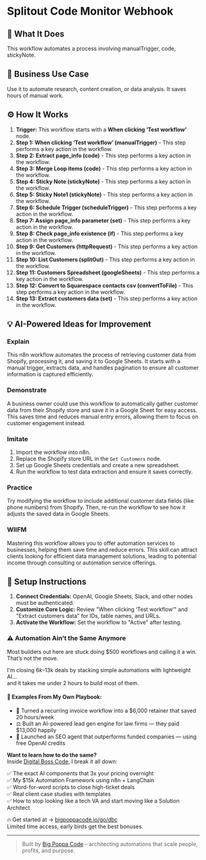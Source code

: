 # Splitout Code Monitor Webhook

## 🚀 What It Does
This workflow automates a process involving manualTrigger, code, stickyNote.

## 💼 Business Use Case
Use it to automate research, content creation, or data analysis. It saves hours of manual work.

## ⚙️ How It Works
1.  **Trigger:** This workflow starts with a **When clicking ‘Test workflow’** node.
2. **Step 1: When clicking ‘Test workflow’ (manualTrigger)** - This step performs a key action in the workflow.
3. **Step 2: Extract page_info  (code)** - This step performs a key action in the workflow.
4. **Step 3: Merge Loop items (code)** - This step performs a key action in the workflow.
5. **Step 4: Sticky Note (stickyNote)** - This step performs a key action in the workflow.
6. **Step 5: Sticky Note1 (stickyNote)** - This step performs a key action in the workflow.
7. **Step 6: Schedule Trigger (scheduleTrigger)** - This step performs a key action in the workflow.
8. **Step 7: Assign page_info parameter (set)** - This step performs a key action in the workflow.
9. **Step 8: Check page_info existence (if)** - This step performs a key action in the workflow.
10. **Step 9: Get Customers (httpRequest)** - This step performs a key action in the workflow.
11. **Step 10: List Customers (splitOut)** - This step performs a key action in the workflow.
12. **Step 11: Customers Spreadsheet (googleSheets)** - This step performs a key action in the workflow.
13. **Step 12: Convert to Squarespace contacts csv (convertToFile)** - This step performs a key action in the workflow.
14. **Step 13: Extract customers data (set)** - This step performs a key action in the workflow.

## 💡 AI-Powered Ideas for Improvement
### Explain
This n8n workflow automates the process of retrieving customer data from Shopify, processing it, and saving it to Google Sheets. It starts with a manual trigger, extracts data, and handles pagination to ensure all customer information is captured efficiently.

### Demonstrate
A business owner could use this workflow to automatically gather customer data from their Shopify store and save it in a Google Sheet for easy access. This saves time and reduces manual entry errors, allowing them to focus on customer engagement instead.

### Imitate
1. Import the workflow into n8n.
2. Replace the Shopify store URL in the `Get Customers` node.
3. Set up Google Sheets credentials and create a new spreadsheet.
4. Run the workflow to test data extraction and ensure it saves correctly.

### Practice
Try modifying the workflow to include additional customer data fields (like phone numbers) from Shopify. Then, re-run the workflow to see how it adjusts the saved data in Google Sheets.

### WIIFM
Mastering this workflow allows you to offer automation services to businesses, helping them save time and reduce errors. This skill can attract clients looking for efficient data management solutions, leading to potential income through consulting or automation service offerings.

## 🔧 Setup Instructions
1. **Connect Credentials:** OpenAI, Google Sheets, Slack, and other nodes must be authenticated.
2. **Customize Core Logic:** Review "When clicking ‘Test workflow’" and "Extract customers data" for IDs, table names, and URLs.
3. **Activate the Workflow:** Set the workflow to "Active" after testing.

### ⚠️ Automation Ain’t the Same Anymore

Most builders out here are stuck doing $500 workflows and calling it a win.  
That’s not the move.  

I'm closing $6k–$13k deals by stacking simple automations with lightweight AI...  
and it takes me under 2 hours to build most of them.

#### 🧠 Examples From My Own Playbook:
- 🔁 Turned a recurring invoice workflow into a $6,000 retainer that saved 20 hours/week  
- ⚖️ Built an AI-powered lead gen engine for law firms — they paid $13,000 happily  
- 🚀 Launched an SEO agent that outperforms funded companies — using free OpenAI credits  

**Want to learn how to do the same?**  
Inside [Digital Boss Code](https://bigpoppacode.io/go/dbc), I break it all down:

✅ The exact AI components that 3x your pricing overnight  
✅ My $15k Automation Framework using n8n + LangChain  
✅ Word-for-word scripts to close high-ticket deals  
✅ Real client case studies with templates  
✅ How to stop looking like a tech VA and start moving like a Solution Architect  

🔥 Get started at → [bigpoppacode.io/go/dbc](https://bigpoppacode.io/go/dbc)  
Limited time access, early birds get the best bonuses.

---
> Built by [Big Poppa Code](https://bigpoppacode.io) – architecting automations that scale people, profits, and purpose.
